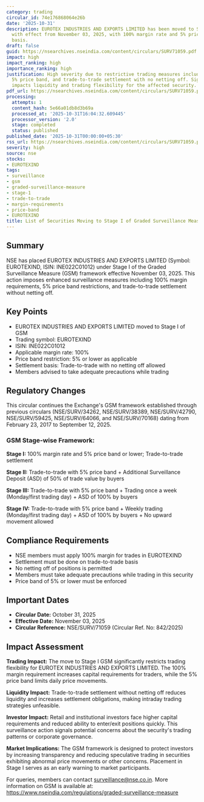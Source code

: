 ```yaml
---
category: trading
circular_id: 74e176868064e26b
date: '2025-10-31'
description: EUROTEX INDUSTRIES AND EXPORTS LIMITED has been moved to Stage I of GSM
  with effect from November 03, 2025, with 100% margin rate and 5% price band on trade-to-trade
  basis.
draft: false
guid: https://nsearchives.nseindia.com/content/circulars/SURV71059.pdf
impact: high
impact_ranking: high
importance_ranking: high
justification: High severity due to restrictive trading measures including 100% margin,
  5% price band, and trade-to-trade settlement with no netting off. Significantly
  impacts liquidity and trading flexibility for the affected security.
pdf_url: https://nsearchives.nseindia.com/content/circulars/SURV71059.pdf
processing:
  attempts: 1
  content_hash: 5e66a01db8d3b69a
  processed_at: '2025-10-31T16:04:32.609445'
  processor_version: '2.0'
  stage: completed
  status: published
published_date: '2025-10-31T00:00:00+05:30'
rss_url: https://nsearchives.nseindia.com/content/circulars/SURV71059.pdf
severity: high
source: nse
stocks:
- EUROTEXIND
tags:
- surveillance
- gsm
- graded-surveillance-measure
- stage-1
- trade-to-trade
- margin-requirements
- price-band
- EUROTEXIND
title: List of Securities Moving to Stage I of Graded Surveillance Measure (GSM)
---
```


## Summary

NSE has placed EUROTEX INDUSTRIES AND EXPORTS LIMITED (Symbol: EUROTEXIND, ISIN: INE022C01012) under Stage I of the Graded Surveillance Measure (GSM) framework effective November 03, 2025. This action imposes enhanced surveillance measures including 100% margin requirements, 5% price band restrictions, and trade-to-trade settlement without netting off.

## Key Points

- EUROTEX INDUSTRIES AND EXPORTS LIMITED moved to Stage I of GSM
- Trading symbol: EUROTEXIND
- ISIN: INE022C01012
- Applicable margin rate: 100%
- Price band restriction: 5% or lower as applicable
- Settlement basis: Trade-to-trade with no netting off allowed
- Members advised to take adequate precautions while trading

## Regulatory Changes

This circular continues the Exchange's GSM framework established through previous circulars (NSE/SURV/34262, NSE/SURV/38389, NSE/SURV/42790, NSE/SURV/59425, NSE/SURV/64066, and NSE/SURV/70168) dating from February 23, 2017 to September 12, 2025.

### GSM Stage-wise Framework:

**Stage I:** 100% margin rate and 5% price band or lower; Trade-to-trade settlement

**Stage II:** Trade-to-trade with 5% price band + Additional Surveillance Deposit (ASD) of 50% of trade value by buyers

**Stage III:** Trade-to-trade with 5% price band + Trading once a week (Monday/first trading day) + ASD of 100% by buyers

**Stage IV:** Trade-to-trade with 5% price band + Weekly trading (Monday/first trading day) + ASD of 100% by buyers + No upward movement allowed

## Compliance Requirements

- NSE members must apply 100% margin for trades in EUROTEXIND
- Settlement must be done on trade-to-trade basis
- No netting off of positions is permitted
- Members must take adequate precautions while trading in this security
- Price band of 5% or lower must be enforced

## Important Dates

- **Circular Date:** October 31, 2025
- **Effective Date:** November 03, 2025
- **Circular Reference:** NSE/SURV/71059 (Circular Ref. No: 842/2025)

## Impact Assessment

**Trading Impact:** The move to Stage I GSM significantly restricts trading flexibility for EUROTEX INDUSTRIES AND EXPORTS LIMITED. The 100% margin requirement increases capital requirements for traders, while the 5% price band limits daily price movements.

**Liquidity Impact:** Trade-to-trade settlement without netting off reduces liquidity and increases settlement obligations, making intraday trading strategies unfeasible.

**Investor Impact:** Retail and institutional investors face higher capital requirements and reduced ability to enter/exit positions quickly. This surveillance action signals potential concerns about the security's trading patterns or corporate governance.

**Market Implications:** The GSM framework is designed to protect investors by increasing transparency and reducing speculative trading in securities exhibiting abnormal price movements or other concerns. Placement in Stage I serves as an early warning to market participants.

For queries, members can contact surveillance@nse.co.in. More information on GSM is available at: https://www.nseindia.com/regulations/graded-surveillance-measure
